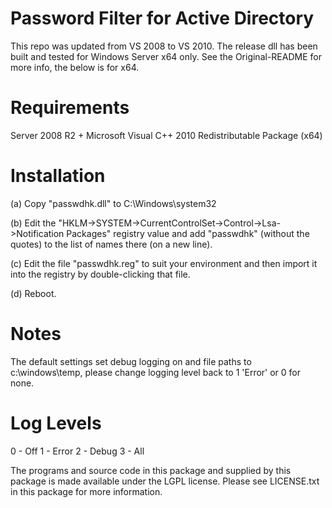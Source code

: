 # Password Filter for Active Directory
This repo was updated from VS 2008 to VS 2010. The release dll has been built and tested for Windows Server x64 only. See the Original-README for more info, the below is for x64.

Requirements
============
Server 2008 R2 +
Microsoft Visual C++ 2010 Redistributable Package (x64)

Installation
========
(a) Copy "passwdhk.dll" to C:\Windows\system32

(b) Edit the "HKLM->SYSTEM->CurrentControlSet->Control->Lsa->Notification Packages" registry value and add "passwdhk" (without the quotes) to the list of names there (on a new line).

(c) Edit the file "passwdhk.reg" to suit your environment and then import it into the registry by double-clicking that file.

(d) Reboot.

Notes
=======

The default settings set debug logging on and file paths to c:\windows\temp, please change logging level back to 1 'Error' or 0 for none.

Log Levels
==========

0 - Off
1 - Error
2 - Debug
3 - All

The programs and source code in this package and supplied by this package is made available under the LGPL license.  Please see LICENSE.txt in this package for more information.
